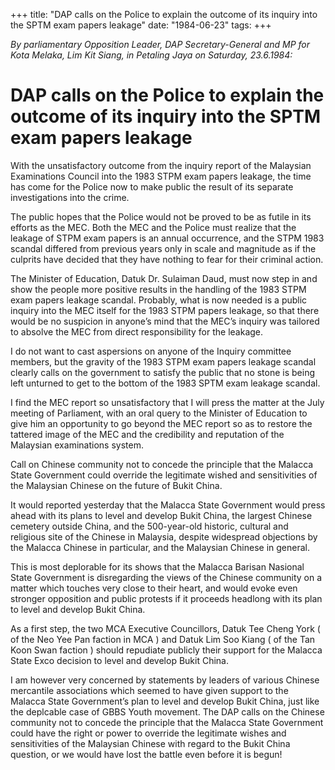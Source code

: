 +++ 
title: "DAP calls on the Police to explain the outcome of its inquiry into the SPTM exam papers leakage"
date: "1984-06-23"
tags:
+++

_By parliamentary Opposition Leader, DAP Secretary-General and MP for Kota Melaka, Lim Kit Siang, in Petaling Jaya on Saturday, 23.6.1984:_

# DAP calls on the Police to explain the outcome of its inquiry into the SPTM exam papers leakage

With the unsatisfactory outcome from the inquiry report of the Malaysian Examinations Council into the 1983 STPM exam papers leakage, the time has come for the Police now to make public the result of its separate investigations into the crime.</u>

The public hopes that the Police would not be proved to be as futile in its efforts as the MEC. Both the MEC and the Police must realize that the leakage of STPM exam papers is an annual occurrence, and the STPM 1983 scandal differed from previous years only in scale and magnitude as if the culprits have decided that they have nothing to fear for their criminal action.

The Minister of Education, Datuk Dr. Sulaiman Daud, must now step in and show the people more positive results in the handling of the 1983 STPM exam papers leakage scandal. Probably, what is now needed is a public inquiry into the MEC itself for the 1983 STPM papers leakage, so that there would be no suspicion in anyone’s mind that the MEC’s inquiry was tailored to absolve the MEC from direct responsibility for the leakage.

I do not want to cast aspersions on anyone of the Inquiry committee members, but the gravity of the 1983 STPM exam papers leakage scandal clearly calls on the government to satisfy the public that no stone is being left unturned to get to the bottom of the 1983 SPTM exam leakage scandal.

I find the MEC report so unsatisfactory that I will press the matter at the July meeting of Parliament, with an oral query to the Minister of Education to give him an opportunity to go beyond the MEC report so as to restore the tattered image of the MEC and the credibility and reputation of the Malaysian examinations system.

Call on Chinese community not to concede the principle that the Malacca State Government could override the legitimate wished and sensitivities of the Malaysian Chinese on the future of Bukit China.

It would reported yesterday that the Malacca State Government would press ahead with its plans to level and develop Bukit China, the largest Chinese cemetery outside China, and the 500-year-old historic, cultural and religious site of the Chinese in Malaysia, despite widespread objections by the Malacca Chinese in particular, and the Malaysian Chinese in general.

This is most deplorable for its shows that the Malacca Barisan Nasional State Government is disregarding the views of the Chinese community on a matter which touches very close to their heart, and would evoke even stronger opposition and public protests if it proceeds headlong with its plan to level and develop Bukit China.

As a first step, the two MCA Executive Councillors, Datuk Tee Cheng York ( of the Neo Yee Pan faction in MCA ) and Datuk Lim Soo Kiang ( of the Tan Koon Swan faction ) should repudiate publicly their support for the Malacca State Exco decision to level and develop Bukit China.

I am however very concerned by statements by leaders of various Chinese mercantile associations which seemed to have given support to the Malacca State Government’s plan to level and develop Bukit China, just like the deplcable case of GBBS Youth movement. The 
DAP calls on the Chinese community not to concede the principle that the Malacca State Government could have the right or power to override the legitimate wishes and sensitivities of the Malaysian Chinese with regard to the Bukit China question, or we would have lost the battle even before it is begun!
 
